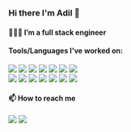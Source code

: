 ### Hi there I'm Adil 👋

<!--
**adilsaju/adilsaju** is a ✨ _special_ ✨ repository because its `README.md` (this file) appears on your GitHub profile.

Here are some ideas to get you started:

- 🔭 I’m currently working on ...
- 🌱 I’m currently learning ...
- 👯 I’m looking to collaborate on ...
- 🤔 I’m looking for help with ...
- 💬 Ask me about ...
- 📫 How to reach me: ...
- 😄 Pronouns: ...
- ⚡ Fun fact: ...
-->

<h4> 🧑🏻‍💻 I’m a full stack engineer</h4>

<h4> Tools/Languages I've worked on: </h4>

![](https://img.shields.io/badge/-ReactJS-22577a?style-for-the-badge&logo=react&logoColor=ffffff)
![](https://img.shields.io/badge/-ReactNative-38a3a5?style-for-the-badge&logo=react&logoColor=ffffff)
![](https://img.shields.io/badge/-TypeScript-57cc99?style-for-the-badge&logo=typescript&logoColor=ffffff)
![](https://img.shields.io/badge/-JavaScript-yellow?style-for-the-badge&logo=javascript&logoColor=ffffff)
![](https://img.shields.io/badge/-HTML5-C4515B?style-for-the-badge&logo=html5&logoColor=ffffff)
![](https://img.shields.io/badge/-CSS3-51A8E6?style-for-the-badge&logo=css3&logoColor=ffffff)
![](https://img.shields.io/badge/-SASS-FF6681?style-for-the-badge&logo=sass&logoColor=ffffff)
<br />
![](https://img.shields.io/badge/-Bootstrap-4A4453?style-for-the-badge&logo=bootstrap&logoColor=ffffff)
![](https://img.shields.io/badge/-Node.js-90a955?style-for-the-badge&logo=node.js&logoColor=ffffff)
![](https://img.shields.io/badge/-MongoDB-53CA60?style-for-the-badge&logo=mongodb&logoColor=ffffff)
![](https://img.shields.io/badge/MySQL-00000F?style=for-the-badge&logo=mysql&logoColor=ffffff)
![](https://img.shields.io/badge/Java-ED8B00?style=for-the-badge&logo=openjdk&logoColor=ffffff)
![](https://img.shields.io/badge/Python-14354C?style=for-the-badge&logo=python&logoColor=ffffff)
![](https://img.shields.io/badge/Amazon_AWS-FF9900?style=for-the-badge&logo=amazonaws&logoColor=ffffff)

<h4> 📫 How to reach me </h4>
<a href='mailto:adilsaju@gmail.com'><img src='https://img.shields.io/badge/-Email-0FB659?style-for-the-badge&logo=gmail&logoColor=ffffff'></a> 
<a href='https://www.linkedin.com/in/adil-saju/'><img src='https://img.shields.io/badge/-LinkedIn-008AFF?style-for-the-badge&logo=linkedin&logoColor=ffffff'></a> 
